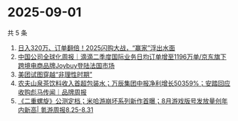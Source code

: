 # 2025-09-01

共 5 条

<!-- BEGIN 36KR -->
<!-- 最后更新时间 2025-09-01 02:10:37 +0800 -->
1. [日入320万、订单翻倍！2025闪购大战，“赢家”浮出水面](https://36kr.com/p/3445345406555777)
1. [中国公司全球化周报｜滴滴二季度国际业务日均订单增至1196万单/京东旗下跨境电商品牌Joybuy登陆法国市场](https://36kr.com/p/3446278300882306)
1. [美团试图穿越“非理性时期”](https://36kr.com/p/3446607807616387)
1. [农夫山泉茶饮料收入首超包装水；万辰集团中报净利增长50359%；安踏回应收购彪马传闻｜品牌周报](https://36kr.com/p/3445426960520585)
1. [《二重螺旋》公测定档；米哈游崩坏系列新作首曝；8月游戏版号发放量创年内新高| 氪游周报8.25-8.31](https://36kr.com/p/3446738477438342)
<!-- END 36KR -->